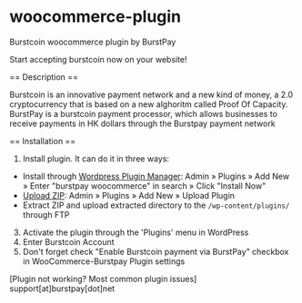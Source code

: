 # woocommerce-plugin

Burstcoin woocommerce plugin by BurstPay

Start accepting burstcoin now on your website!


== Description ==

Burstcoin is an innovative payment network and a new kind of money, a 2.0 cryptocurrency that is based on a new alghoritm called Proof Of Capacity.
BurstPay is a burstcoin payment processor, which allows businesses to receive payments in HK dollars through the Burstpay payment network

== Installation ==

1. Install plugin. It can do it in three ways:
  * Install through [Wordpress Plugin Manager](https://codex.wordpress.org/Plugins_Add_New_Screen): Admin » Plugins » Add New » Enter "burstpay woocommerce" in search » Click "Install Now"
  * [Upload ZIP](https://codex.wordpress.org/Plugins_Add_New_Screen#Upload_Tab): Admin » Plugins » Add New » Upload Plugin
  * Extract ZIP and upload extracted directory to the `/wp-content/plugins/` through FTP
3. Activate the plugin through the 'Plugins' menu in WordPress
4. Enter Burstcoin Account
6. Don't forget check "Enable Burstcoin payment via BurstPay" checkbox in WooCommerce-Burstpay Plugin settings

[Plugin not working? Most common plugin issues] support[at]burstpay[dot]net


